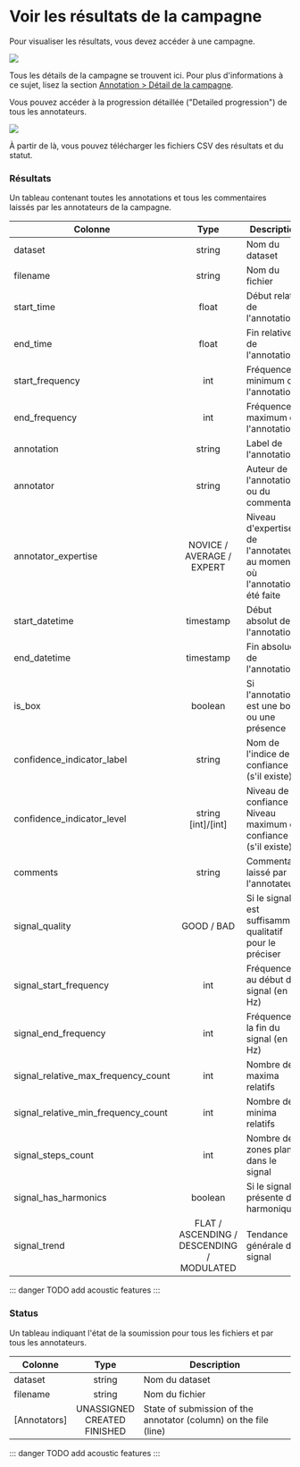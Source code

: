# Voir les résultats de la campagne

Pour visualiser les résultats, vous devez accéder à une campagne.

![](/campaigns/campaign-detail.png)

Tous les détails de la campagne se trouvent ici.
Pour plus d'informations à ce sujet, lisez la
section [Annotation > Détail de la campagne](../campaign.md#detail-de-la-campagne).

Vous pouvez accéder à la progression détaillée ("Detailed progression") de tous les annotateurs.

![](/campaign-creator/annotator-progression.png)

À partir de là, vous pouvez télécharger les fichiers CSV des résultats et du statut.

### Résultats

Un tableau contenant toutes les annotations et tous les commentaires laissés par les annotateurs de la campagne.

| Colonne                             |                   Type                    | Description                                                              |
|-------------------------------------|:-----------------------------------------:|--------------------------------------------------------------------------|
| dataset                             |                  string                   | Nom du dataset                                                           |
| filename                            |                  string                   | Nom du fichier                                                           |
| start_time                          |                   float                   | Début relatif de l'annotation                                            |
| end_time                            |                   float                   | Fin relative de l'annotation                                             |
| start_frequency                     |                    int                    | Fréquence minimum de l'annotation                                        |
| end_frequency                       |                    int                    | Fréquence maximum de l'annotation                                        |
| annotation                          |                  string                   | Label de l'annotation                                                    |
| annotator                           |                  string                   | Auteur de l'annotation ou du commentaire                                 |
| annotator_expertise                 |         NOVICE / AVERAGE / EXPERT         | Niveau d'expertise de l'annotateur au moment où l'annotation a été faite |
| start_datetime                      |                 timestamp                 | Début absolut de l'annotation                                            |
| end_datetime                        |                 timestamp                 | Fin absolue de l'annotation                                              |
| is_box                              |                  boolean                  | Si l'annotation est une boîte ou une présence                            |
| confidence_indicator_label          |                  string                   | Nom de l'indice de confiance (s'il existe)                               |
| confidence_indicator_level          |          string<br/>[int]/[int]           | Niveau de confiance / Niveau maximum de confiance (s'il existe)          |
| comments                            |                  string                   | Commentaire laissé par l'annotateur                                      |
| signal_quality                      |                GOOD / BAD                 | Si le signal est suffisamment qualitatif pour le préciser                |
| signal_start_frequency              |                    int                    | Fréquence au début du signal (en Hz)                                     |
| signal_end_frequency                |                    int                    | Fréquence à la fin du signal (en Hz)                                     |
| signal_relative_max_frequency_count |                    int                    | Nombre de maxima relatifs                                                |
| signal_relative_min_frequency_count |                    int                    | Nombre de minima relatifs                                                |
| signal_steps_count                  |                    int                    | Nombre de zones planes dans le signal                                    |
| signal_has_harmonics                |                  boolean                  | Si le signal présente des harmoniques                                    |
| signal_trend                        | FLAT / ASCENDING / DESCENDING / MODULATED | Tendance générale du signal                                              |

::: danger TODO
add acoustic features
:::

### Status

Un tableau indiquant l'état de la soumission pour tous les fichiers et par tous les annotateurs.

| Colonne      |                  Type                  | Description                                                      |
|--------------|:--------------------------------------:|------------------------------------------------------------------|
| dataset      |                 string                 | Nom du dataset                                                   |
| filename     |                 string                 | Nom du fichier                                                   |
| [Annotators] | UNASSIGNED <br/>CREATED <br/> FINISHED | State of submission of the annotator (column) on the file (line) |

::: danger TODO
add acoustic features
:::